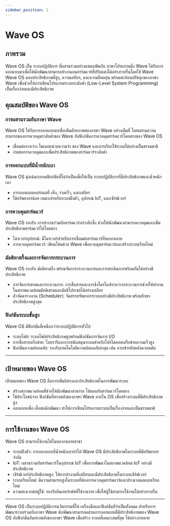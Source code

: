 ```yaml
---
sidebar_position: 1
---
```


# Wave OS

## ภาพรวม
Wave OS เป็น ระบบปฏิบัติการ ที่ผสานรวมอย่างแน่นแฟ้นกับ ภาษาโปรแกรมมิ่ง Wave
ได้รับการออกแบบมาเพื่อให้นักพัฒนาสามารถทำงานบนฮาร์ดแวร์ที่ปรับแต่งได้อย่างราบรื่นโดยใช้ Wave
Wave OS มอบประสิทธิภาพที่สูง, ความเสถียร, และความยืดหยุ่น พร้อมสะท้อนปรัชญาของภาษา Wave
เพื่อช่วยให้การเขียนโปรแกรมระบบระดับต่ำ (Low-Level System Programming) เป็นเรื่องง่ายและมีประสิทธิภาพ

## คุณสมบัติของ Wave OS
### การผสานรวมกับภาษา Wave
Wave OS ได้รับการออกแบบมาเพื่อเพิ่มศักยภาพของภาษา Wave อย่างเต็มที่
โดยผสานความสามารถของการควบคุมระดับต่ำของ Wave กับฟังก์ชันการควบคุมฮาร์ดแวร์โดยตรงของ Wave OS

* เชื่อมต่อระหว่าง โมเดลหน่วยความจำ ของ Wave และการเรียกใช้ระบบได้อย่างเป็นธรรมชาติ
* ง่ายต่อการควบคุมและเพิ่มประสิทธิภาพของฮาร์ดแวร์ระดับต่ำ

### การออกแบบที่มีน้ำหนักเบา
Wave OS มุ่งเน้นการลดฟังก์ชันที่ไม่จำเป็นเพื่อให้เป็น ระบบปฏิบัติการที่มีประสิทธิภาพและน้ำหนักเบา

* การออกแบบเคอร์เนลที่ เล็ก, รวดเร็ว, และเสถียร
* ใช้ทรัพยากรน้อย เหมาะสำหรับระบบฝังตัว, อุปกรณ์ IoT, และเซิร์ฟเวอร์

### การควบคุมฮาร์ดแวร์
Wave OS รองรับ การทำงานร่วมกับฮาร์ดแวร์อย่างลึกซึ้ง
ช่วยให้นักพัฒนาสามารถควบคุมและเพิ่มประสิทธิภาพฮาร์ดแวร์ได้โดยตรง

* ไดรเวอร์อุปกรณ์: มีไดรเวอร์สำหรับการเชื่อมต่อฮาร์ดแวร์ที่หลากหลาย
* การควบคุมฮาร์ดแวร์: เขียนโค้ดด้วย Wave เพื่อควบคุมฮาร์ดแวร์และสร้างระบบเรียลไทม์

### มัลติทาสกิ้งและการจัดการกระบวนการ
Wave OS รองรับ มัลติทาสกิ้ง พร้อมจัดการกระบวนการและการดำเนินการพร้อมกันได้อย่างมีประสิทธิภาพ

* การจัดการเธรดและกระบวนการ: การสื่อสารและการซิงโครไนซ์ระหว่างกระบวนการช่วยให้ทำงานในสภาพแวดล้อมมัลติเธรดและมัลติโปรเซสได้อย่างเสถียร
* ตัวจัดตารางงาน (Scheduler): จัดสรรทรัพยากรระบบอย่างมีประสิทธิภาพ พร้อมรักษาประสิทธิภาพสูงสุด

### ฟังก์ชันระบบขั้นสูง
Wave OS มีฟังก์ชันที่เหนือกว่าระบบปฏิบัติการทั่วไป

* ระบบไฟล์: ระบบไฟล์ประสิทธิภาพสูงพร้อมฟังก์ชันการจัดการ I/O
* การสื่อสารเครือข่าย: ไลบรารีและการสนับสนุนระบบสำหรับโปรโตคอลเครือข่ายความเร็วสูง
* ฟังก์ชันความปลอดภัย: รองรับเทคโนโลยีความปลอดภัยล่าสุด เช่น การเข้ารหัสหลังควอนตัม

---

## เป้าหมายของ Wave OS
เป้าหมายของ Wave OS คือการเพิ่มอิสระและประสิทธิภาพในการพัฒนาระบบ

* สร้างสภาพแวดล้อมที่ช่วยให้นักพัฒนาสามารถ โต้ตอบกับฮาร์ดแวร์โดยตรง
* ใช้ประโยชน์จาก ฟังก์ชันที่ทรงพลังของภาษา Wave ภายใน OS เพื่อสร้างระบบที่มีประสิทธิภาพสูง
* ออกแบบเพื่อ เอื้อต่อนักพัฒนา ทำให้การเขียนโปรแกรมระบบเป็นเรื่องง่ายและเป็นธรรมชาติ

---

## การใช้งานของ Wave OS
Wave OS สามารถใช้งานได้ในหลากหลายสาขา

* ระบบฝังตัว: การออกแบบที่น้ำหนักเบาทำให้ Wave OS มีประสิทธิภาพในระบบที่มีทรัพยากรจำกัด
* IoT: ผสานรวมกับฮาร์ดแวร์ในอุปกรณ์ IoT เพื่อการพัฒนาในสภาพแวดล้อม IoT อย่างมีประสิทธิภาพ
* เซิร์ฟเวอร์ประสิทธิภาพสูง: ให้การทำงานที่เสถียรและมีประสิทธิภาพในระบบเซิร์ฟเวอร์
* ระบบเรียลไทม์: มีความสามารถสูงในระบบที่ต้องการควบคุมฮาร์ดแวร์และประมวลผลแบบเรียลไทม์
* ความสะดวกต่อผู้ใช้: รองรับอินเทอร์เฟซที่ใช้งานง่าย เพื่อให้ผู้ใช้สามารถใช้งานได้อย่างราบรื่น

---

Wave OS เป็นระบบปฏิบัติการนวัตกรรมที่ให้ เครื่องมือและฟังก์ชันที่จำเป็นทั้งหมด สำหรับการพัฒนาระบบร่วมกับภาษา Wave
นักพัฒนาสามารถผสานการออกแบบที่มีประสิทธิภาพของ Wave OS กับฟังก์ชันอันทรงพลังของภาษา Wave
เพื่อสร้าง ระบบที่เหมาะสมที่สุด ได้อย่างง่ายดาย
